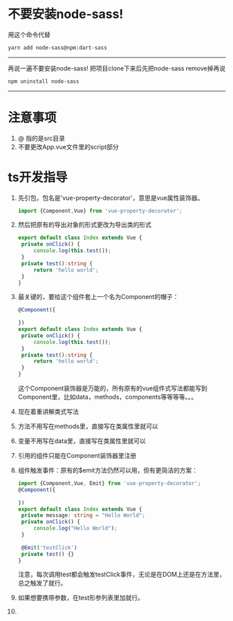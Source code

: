 # 不要安装node-sass!

用这个命令代替

```bash
yarn add node-sass@npm:dart-sass   
```
---
再说一遍不要安装node-sass! 把项目clone下来后先把node-sass remove掉再说

```bash
npm uninstall node-sass
```

---
# 注意事项

1. @ 指的是src目录
2. 不要更改App.vue文件里的script部分



# ts开发指导

1. 先引包，包名是'vue-property-decorator'，意思是vue属性装饰器。

   ```typescript
   import {Component,Vue} from 'vue-property-decorator';
   ```

2. 然后把原有的导出对象的形式更改为导出类的形式

   ```typescript
   export default class Index extends Vue {
   	private onClick() {
   		console.log(this.test());
   	}
   	private test():string {
   		return 'hello world';
   	}
   }
   ```

3. 最关键的，要给这个组件套上一个名为Component的帽子：

   ```typescript
   @Component({
   	
   })
   export default class Index extends Vue {
   	private onClick() {
   		console.log(this.test());
   	}
   	private test():string {
   		return 'hello world';
   	}
   }
   ```

   这个Component装饰器是万能的，所有原有的vue组件式写法都能写到Component里，比如data，methods，components等等等等。。。

4. 现在着重讲解类式写法

5. 方法不用写在methods里，直接写在类属性里就可以

6. 变量不用写在data里，直接写在类属性里就可以

7. 引用的组件只能在Component装饰器里注册

8. 组件触发事件：原有的$emit方法仍然可以用，但有更简洁的方案：

   ```typescript
   import {Component,Vue, Emit} from 'vue-property-decorator';
   @Component({
   	
   })
   export default class Index extends Vue {
   	private message: string = "Hello World";
   	private onClick() {
   		console.log("Hello World");
   	}
       
   	@Emit('testClick')
   	private test() {}
   }
   ```

   注意，每次调用test都会触发testClick事件，无论是在DOM上还是在方法里，总之触发了就行。

9. 如果想要携带参数，在test形参列表里加就行。

10. 